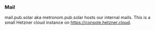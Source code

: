 ### Mail

mail.pub.solar aka metronom.pub.solar hosts our internal mails.
This is a small Hetzner cloud instance on https://console.hetzner.cloud.
